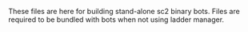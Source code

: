 These files are here for building stand-alone sc2 binary bots.
Files are required to be bundled with bots when not using ladder manager.